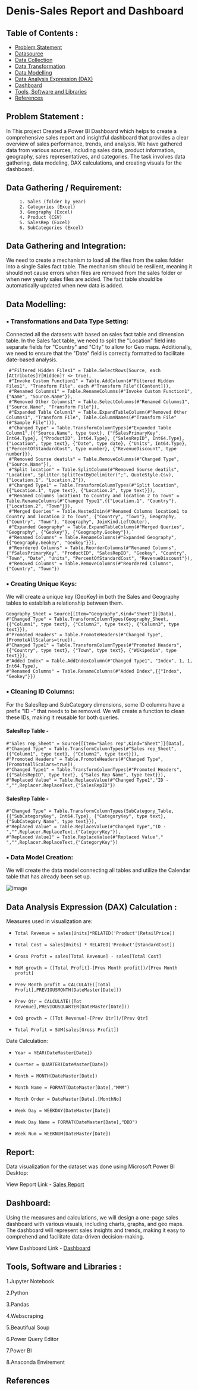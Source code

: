 # Denis-Sales Report and Dashboard

## Table of Contents :

- [Problem Statement]()
- [Datasource](https://github.com/yogeshkasar778/PowerBI-Project--ICCMen-s-T20-Cricket-World-Cup-2022-data-analysis/edit/main/README.md#datasource-)
- [Data Collection]()
- [Data Transformation]()
- [Data Modelling]()
- [Data Analysis Expression (DAX)]()
- [Dashboard]()
- [Tools, Software and Libraries]()
- [References]()

## Problem Statement :

In This project Created a Power BI Dashboard which helps to create a comprehensive sales report and insightful dashboard that provides a clear overview of sales performance, trends, and analysis. 
We have gathered data from various sources, including sales data, product information, geography, sales representatives, and categories. The task involves data gathering, data modeling, DAX calculations, 
and creating visuals for the dashboard.

## Data Gathering / Requirement:
         1. Sales (folder by year)
         2. Categories (Excel)
         3. Geography (Excel)
         4. Product (CSV)
         5. SalesRep (Excel)
         6. SubCategories (Excel)

## Data Gathering and Integration:
We need to create a mechanism to load all the files from the sales folder into a single Sales fact table. The mechanism should be resilient, meaning it should not cause errors when files are removed from the sales folder or when new yearly sales files are added. The fact table should be automatically updated when new data is added.

## Data Modelling:
  ### :black_small_square: Transformations and Data Type Setting:
Connected all the datasets with based on sales fact table and dimension table. In the Sales fact table, we need to split the "Location" field into separate fields for "Country" and "City" to allow for Geo maps. Additionally, we need to ensure that the "Date" field is correctly formatted to facilitate date-based analysis.

     #"Filtered Hidden Files1" = Table.SelectRows(Source, each [Attributes]?[Hidden]? <> true),
     #"Invoke Custom Function1" = Table.AddColumn(#"Filtered Hidden Files1", "Transform File", each #"Transform File"([Content])),
     #"Renamed Columns1" = Table.RenameColumns(#"Invoke Custom Function1", {"Name", "Source.Name"}),
     #"Removed Other Columns1" = Table.SelectColumns(#"Renamed Columns1", {"Source.Name", "Transform File"}), 
     #"Expanded Table Column1" = Table.ExpandTableColumn(#"Removed Other Columns1", "Transform File", Table.ColumnNames(#"Transform File"(#"Sample File"))),  
     #"Changed Type" = Table.TransformColumnTypes(#"Expanded Table Column1",{{"Source.Name", type text}, {"fSalesPrimaryKey", Int64.Type}, {"ProductID", Int64.Type}, {"SalesRepID", Int64.Type}, {"Location", type text}, {"Date", type date}, {"Units", Int64.Type}, {"PercentOfStandardCost", type number}, {"RevenueDiscount", type number}}),
     #"Removed Sourse deatils" = Table.RemoveColumns(#"Changed Type",{"Source.Name"}),
     #"Split location" = Table.SplitColumn(#"Removed Sourse deatils", "Location", Splitter.SplitTextByDelimiter(";", QuoteStyle.Csv), {"Location.1", "Location.2"}),
     #"Changed Type1" = Table.TransformColumnTypes(#"Split location",{{"Location.1", type text}, {"Location.2", type text}}),
     #"Renamed Columns location1 to Country and location 2 to Town" = Table.RenameColumns(#"Changed Type1",{{"Location.1", "Country"}, {"Location.2", "Town"}}),
     #"Merged Queries" = Table.NestedJoin(#"Renamed Columns location1 to Country and location 2 to Town", {"Country", "Town"}, Geography, {"Country", "Town"}, "Geography", JoinKind.LeftOuter),
     #"Expanded Geography" = Table.ExpandTableColumn(#"Merged Queries", "Geography", {"Geokey"}, {"Geography.Geokey"}),`
     #"Renamed Columns" = Table.RenameColumns(#"Expanded Geography",{{"Geography.Geokey", "Geokey"}}),
     #"Reordered Columns" = Table.ReorderColumns(#"Renamed Columns",{"fSalesPrimaryKey", "ProductID", "SalesRepID", "Geokey", "Country", "Town", "Date", "Units", "PercentOfStandardCost", "RevenueDiscount"}),
     #"Removed Columns" = Table.RemoveColumns(#"Reordered Columns",{"Country", "Town"})
     
  ### :black_small_square: Creating Unique Keys:
  We will create a unique key (GeoKey) in both the Sales and Geography tables to establish a relationship between them.
  
    Geography_Sheet = Source{[Item="Geography",Kind="Sheet"]}[Data],
    #"Changed Type" = Table.TransformColumnTypes(Geography_Sheet,{{"Column1", type text}, {"Column2", type text}, {"Column3", type text}}),
    #"Promoted Headers" = Table.PromoteHeaders(#"Changed Type", [PromoteAllScalars=true]),
    #"Changed Type1" = Table.TransformColumnTypes(#"Promoted Headers",{{"Country", type text}, {"Town", type text}, {"Wikipedia", type text}}),
    #"Added Index" = Table.AddIndexColumn(#"Changed Type1", "Index", 1, 1, Int64.Type),
    #"Renamed Columns" = Table.RenameColumns(#"Added Index",{{"Index", "Geokey"}}) 
    
  ### :black_small_square: Cleaning ID Columns:
  For the SalesRep and SubCategory dimensions, some ID columns have a prefix "ID -" that needs to be removed. We will create a function to clean these IDs, making it reusable for both queries.
  #### SalesRep Table - 
  
    #"Sales rep_Sheet" = Source{[Item="Sales rep",Kind="Sheet"]}[Data],
    #"Changed Type" = Table.TransformColumnTypes(#"Sales rep_Sheet",{{"Column1", type text}, {"Column2", type text}}),
    #"Promoted Headers" = Table.PromoteHeaders(#"Changed Type", [PromoteAllScalars=true]),
    #"Changed Type1" = Table.TransformColumnTypes(#"Promoted Headers",{{"SalesRepID", type text}, {"Sales Rep Name", type text}}),
    #"Replaced Value" = Table.ReplaceValue(#"Changed Type1","ID - ","",Replacer.ReplaceText,{"SalesRepID"})
    
  #### SalesRep Table -
  
    #"Changed Type" = Table.TransformColumnTypes(SubCategory_Table,{{"SubCategoryKey", Int64.Type}, {"CategoryKey", type text}, {"SubCategory Name", type text}}),
    #"Replaced Value" = Table.ReplaceValue(#"Changed Type","ID -","",Replacer.ReplaceText,{"CategoryKey"}),
    #"Replaced Value1" = Table.ReplaceValue(#"Replaced Value"," ","",Replacer.ReplaceText,{"CategoryKey"})
    
  ### :black_small_square: Data Model Creation:
We will create the data model connecting all tables and utilize the Calendar table that has already been set up.

![image](https://github.com/yogeshkasar778/Denis-Retail_sales_report_and_dashboard/assets/118357991/f8eee6be-c099-4abb-a182-ff7996d511a5)


## Data Analysis Expression (DAX) Calculation :
Measures used in visualization are:

- `Total Revenue = sales[Units]*RELATED('Product'[RetailPrice])`
  
- `Total Cost = sales[Units] * RELATED('Product'[StandardCost])`
  
- `Gross Profit = sales[Total Revenue] - sales[Total Cost]`
  
- `MoM growth = ([Total Profit]-[Prev Month profit])/[Prev Month profit]`
  
- `Prev Month profit = CALCULATE([Total Profit],PREVIOUSMONTH(DateMaster[Date]))`
  
- `Prev Qtr = CALCULATE([Tot Revenue],PREVIOUSQUARTER(DateMaster[Date]))`
  
- `QoQ growth = ([Tot Revenue]-[Prev Qtr])/[Prev Qtr]`
  
- `Total Profit = SUM(sales[Gross Profit])`
    
Date Calculation:

- `Year = YEAR(DateMaster[Date]) `
  
- `Querter = QUARTER(DateMaster[Date])`
  
- `Month = MONTH(DateMaster[Date])`
  
- `Month Name = FORMAT(DateMaster[Date],"MMM")`
  
- `Month Order = DateMaster[Date].[MonthNo]`
  
- `Week Day = WEEKDAY(DateMaster[Date])`
  
- `Week Day Name = FORMAT(DateMaster[Date],"DDD")`
  
- `Week Num = WEEKNUM(DateMaster[Date])`

## Report:
Data visualization for the dataset was done using Microsoft Power BI Desktop:

View Report Link - [Sales Report](https://app.powerbi.com/links/v8u0gUhEvS?ctid=b9cd496c-35ed-4f56-9942-e91f9a3d8d48&pbi_source=linkShare)

## Dashboard:
Using the measures and calculations, we will design a one-page sales dashboard with various visuals, including charts, graphs, and geo maps. The dashboard will represent sales insights and trends, making it easy to comprehend and facilitate data-driven decision-making.

View Dashboard Link - [Dashboard](https://app.powerbi.com/Redirect?action=OpenDashboard&appId=9faf2422-baa8-412d-9935-e4ced5c261c5&dashboardObjectId=8aed4c0b-0a8d-45b7-9a6f-b1b042c25d0e&ctid=b9cd496c-35ed-4f56-9942-e91f9a3d8d48&pbi_source=appShareLink&portalSessionId=fd2521d3-9594-4e1c-b58d-aa8ba8cf8761)

## Tools, Software and Libraries :

1.Jupyter Notebook

2.Python

3.Pandas

4.Webscraping

5.Beautifual Soup

6.Power Query Editor

7.Power BI

8.Anaconda Envirement

## References

